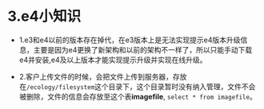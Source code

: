 # 3.e4小知识

* 1.e3和e4以前的版本存在掉代，在e3版本上是无法实现提示e4版本升级信息，主要是因为e4更换了新架构和以前的架构不一样了，所以只能手动下载e4并安装,e4及以上版本才能实现提示升级并实现在线升级。

* 2.客户上传文件的时候，会把文件上传到服务器，存放在`/ecology/filesystem`这个目录下，这个目录暂时没有纳入管理，文件不会被删除，文件的信息会存放至这个表**imagefile**,
`select * from imagefile`。
